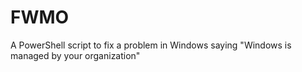 # FWMO
A PowerShell script to fix a problem in Windows saying "Windows is managed by your organization"
